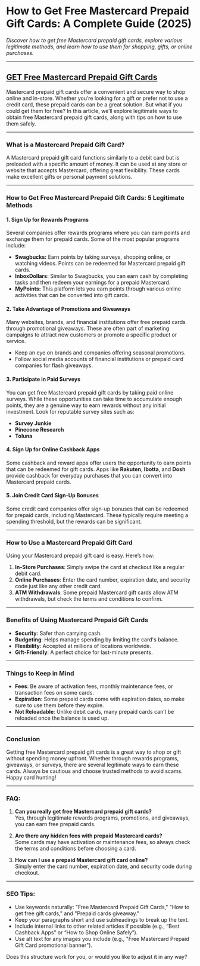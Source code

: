 # **How to Get Free Mastercard Prepaid Gift Cards: A Complete Guide (2025)**


*Discover how to get free Mastercard prepaid gift cards, explore various legitimate methods, and learn how to use them for shopping, gifts, or online purchases.*

---

## **[GET Free Mastercard Prepaid Gift Cards](https://9990.site/giftcards/)**

Mastercard prepaid gift cards offer a convenient and secure way to shop online and in-store. Whether you’re looking for a gift or prefer not to use a credit card, these prepaid cards can be a great solution. But what if you could get them for free? In this article, we’ll explore legitimate ways to obtain free Mastercard prepaid gift cards, along with tips on how to use them safely.

---

### **What is a Mastercard Prepaid Gift Card?**

A Mastercard prepaid gift card functions similarly to a debit card but is preloaded with a specific amount of money. It can be used at any store or website that accepts Mastercard, offering great flexibility. These cards make excellent gifts or personal payment solutions.

---

### **How to Get Free Mastercard Prepaid Gift Cards: 5 Legitimate Methods**

#### 1. **Sign Up for Rewards Programs**
Several companies offer rewards programs where you can earn points and exchange them for prepaid cards. Some of the most popular programs include:

- **Swagbucks:** Earn points by taking surveys, shopping online, or watching videos. Points can be redeemed for Mastercard prepaid gift cards.
- **InboxDollars:** Similar to Swagbucks, you can earn cash by completing tasks and then redeem your earnings for a prepaid Mastercard.
- **MyPoints:** This platform lets you earn points through various online activities that can be converted into gift cards.

#### 2. **Take Advantage of Promotions and Giveaways**
Many websites, brands, and financial institutions offer free prepaid cards through promotional giveaways. These are often part of marketing campaigns to attract new customers or promote a specific product or service.

- Keep an eye on brands and companies offering seasonal promotions.
- Follow social media accounts of financial institutions or prepaid card companies for flash giveaways.

#### 3. **Participate in Paid Surveys**
You can get free Mastercard prepaid gift cards by taking paid online surveys. While these opportunities can take time to accumulate enough points, they are a genuine way to earn rewards without any initial investment. Look for reputable survey sites such as:

- **Survey Junkie**
- **Pinecone Research**
- **Toluna**

#### 4. **Sign Up for Online Cashback Apps**
Some cashback and reward apps offer users the opportunity to earn points that can be redeemed for gift cards. Apps like **Rakuten**, **Ibotta**, and **Dosh** provide cashback for everyday purchases that you can convert into Mastercard prepaid cards.

#### 5. **Join Credit Card Sign-Up Bonuses**
Some credit card companies offer sign-up bonuses that can be redeemed for prepaid cards, including Mastercard. These typically require meeting a spending threshold, but the rewards can be significant.

---

### **How to Use a Mastercard Prepaid Gift Card**

Using your Mastercard prepaid gift card is easy. Here’s how:

1. **In-Store Purchases**: Simply swipe the card at checkout like a regular debit card.
2. **Online Purchases**: Enter the card number, expiration date, and security code just like any other credit card.
3. **ATM Withdrawals**: Some prepaid Mastercard gift cards allow ATM withdrawals, but check the terms and conditions to confirm.

---

### **Benefits of Using Mastercard Prepaid Gift Cards**

- **Security**: Safer than carrying cash.
- **Budgeting**: Helps manage spending by limiting the card's balance.
- **Flexibility**: Accepted at millions of locations worldwide.
- **Gift-Friendly**: A perfect choice for last-minute presents.

---

### **Things to Keep in Mind**

- **Fees**: Be aware of activation fees, monthly maintenance fees, or transaction fees on some cards.
- **Expiration**: Some prepaid cards come with expiration dates, so make sure to use them before they expire.
- **Not Reloadable**: Unlike debit cards, many prepaid cards can’t be reloaded once the balance is used up.

---

### **Conclusion**

Getting free Mastercard prepaid gift cards is a great way to shop or gift without spending money upfront. Whether through rewards programs, giveaways, or surveys, there are several legitimate ways to earn these cards. Always be cautious and choose trusted methods to avoid scams. Happy card hunting!

---

### **FAQ:**

1. **Can you really get free Mastercard prepaid gift cards?**  
Yes, through legitimate rewards programs, promotions, and giveaways, you can earn free prepaid cards.

2. **Are there any hidden fees with prepaid Mastercard cards?**  
Some cards may have activation or maintenance fees, so always check the terms and conditions before choosing a card.

3. **How can I use a prepaid Mastercard gift card online?**  
Simply enter the card number, expiration date, and security code during checkout.

---

### **SEO Tips:**
- Use keywords naturally: "Free Mastercard Prepaid Gift Cards," "How to get free gift cards," and "Prepaid cards giveaway."
- Keep your paragraphs short and use subheadings to break up the text.
- Include internal links to other related articles if possible (e.g., “Best Cashback Apps” or “How to Shop Online Safely”).
- Use alt text for any images you include (e.g., "Free Mastercard Prepaid Gift Card promotional banner").
  
Does this structure work for you, or would you like to adjust it in any way?
